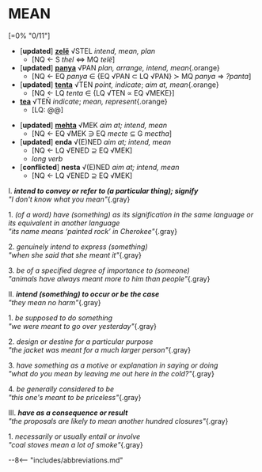 # MEAN

[=0% "0/11"]

+ [**updated**] [**zelë**](https://eldamo.org/content/words/word-1174068433.html) √STEL *intend, mean, plan*
	+ [NQ &larr; S *thel* &hArr; MQ *telë*]
+ [**updated**] [**panya**](https://eldamo.org/content/words/word-3728610229.html) √PAN *plan, arrange, intend, mean*{.orange}
	+ [NQ &larr; EQ *panya* &isin; {EQ √PAN &sub; LQ √PAN} &sc; MQ *panya* &rArr; *?panta*]
+ [**updated**] [**tenta**](https://eldamo.org/content/words/word-246715839.html) √TEN *point, indicate*; *aim at, mean*{.orange}
	+ [NQ &larr; LQ *tenta* &isin; {LQ √TEN &prop; EQ √MEKE}]
+ [**tea**](https://eldamo.org/content/words/word-3576977983.html) √TEÑ *indicate*; *mean, represent*{.orange}
	+ [LQ: @@]

<!-- -->
+ [**updated**] [**mehta**](https://eldamo.org/content/words/word-465404597.html) √MEK *aim at; intend, mean*
	+ [NQ &larr; EQ √MEK &ni; EQ *mecte* &sube; G *mectha*]
+ [**updated**] **enda** √(E)NED *aim at; intend, mean*
	+ [NQ &larr; LQ √ENED &supe; EQ √MEK]
	+ *long verb*
+ [**conflicted**] **nesta** √(E)NED *aim at; intend, mean*
	+ [NQ &larr; LQ √ENED &supe; EQ √MEK]

I. ***intend to convey or refer to (a particular thing); signify***<br>
*"I don't know what you mean"*{.gray}

1\. *(of a word) have (something) as its signification in the same language or its equivalent in another language*<br>
*"its name means ‘painted rock’ in Cherokee"*{.gray}

2\. *genuinely intend to express (something)*<br>
*"when she said that she meant it"*{.gray}

3\. *be of a specified degree of importance to (someone)*<br>
*"animals have always meant more to him than people"*{.gray}

II. ***intend (something) to occur or be the case***<br>
*"they mean no harm"*{.gray}

1\. *be supposed to do something*<br>
*"we were meant to go over yesterday"*{.gray}

2\. *design or destine for a particular purpose*<br>
*"the jacket was meant for a much larger person"*{.gray}

3\. *have something as a motive or explanation in saying or doing*<br>
*"what do you mean by leaving me out here in the cold?"*{.gray}

4\. *be generally considered to be*<br>
*"this one's meant to be priceless"*{.gray}

III. ***have as a consequence or result***<br>
*"the proposals are likely to mean another hundred closures"*{.gray}

1\. *necessarily or usually entail or involve*<br>
*"coal stoves mean a lot of smoke"*{.gray}

--8<-- "includes/abbreviations.md"